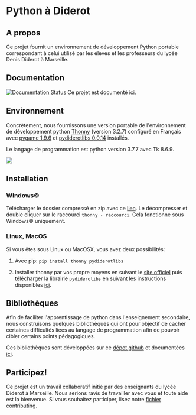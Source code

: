 # Python à Diderot
## A propos
Ce projet fournit un environnement de développement Python portable correspondant à celui utilisé par les élèves et les professeurs du lycée Denis Diderot à Marseille.

## Documentation
[![Documentation Status](https://readthedocs.org/projects/pydiderot/badge/?version=latest)](https://pydiderot.readthedocs.io/?badge=latest) Ce projet est documenté [ici](https://pydiderot.readthedocs.io/).

## Environnement
Concrètement, nous fournissons une version portable de l'environnement de développement python  [Thonny](https://thonny.org/) (version 3.2.7) configuré en Français avec [pygame 1.9.6](https://www.pygame.org/) et [pydiderotlibs 0.0.14](https://pydiderotlibs.readthedocs.io/) installés.

Le langage de programmation est python version 3.7.7 avec Tk 8.6.9.


![](https://thonny.org/img/screenshot.png)


## Installation

### Windows©
Télécharger le dossier compressé en zip avec ce [lien](https://github.com/cspaier/thonny/archive/dev.zip). Le décompresser et double cliquer sur le raccourci `thonny - raccourci`. Cela fonctionne sous Windows© uniquement.

### Linux, MacOS
Si vous êtes sous Linux ou MacOSX, vous avez deux possibilités:

1. Avec pip: `pip install thonny pydiderotlibs`

2. Installer thonny par vos propre moyens en suivant le [site officiel](https://thonny.org) puis télécharger la librairie `pydiderolibs` en suivant les instructions disponibles [ici](https://pydiderotlibs.readthedocs.io/).



## Bibliothèques
Afin de faciliter l'apprentissage de python dans l'enseignement secondaire, nous construisons quelques bibliothèques qui ont pour objectif de cacher certaines difficultés liées au langage de programmation afin de pouvoir cibler certains points pédagogiques.

Ces bibliothèques sont développées sur ce [dépot github](https://github.com/Pydiderot/pydiderotlibs) et documentées [ici](https://pydiderotlibs.readthedocs.io/).  


## Participez!
Ce projet est un travail collaboratif initié par des enseignants du lycée Diderot à Marseille. Nous serions ravis de travailler avec vous et toute aide est la bienvenue. Si vous souhaitez participer, lisez notre [fichier contributing](https://github.com/Pydiderot/pydiderot/blob/dev/CONTRIBUTING.md).
